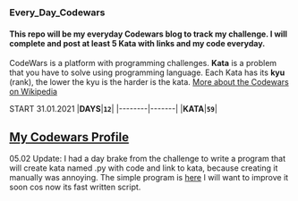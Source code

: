 ### Every_Day_Codewars
#### This repo will be my everyday Codewars blog to track my challenge. I will complete and post at least 5 Kata with links and my code everyday. 

CodeWars is a platform with programming challenges. 
**Kata** is a problem that you have to solve using programming language. Each Kata has its **kyu** (rank), the lower the kyu is the harder is the kata.
[More about the Codewars on Wikipedia](https://en.wikipedia.org/wiki/Codewars)

START 31.01.2021
|**DAYS**|**`12`**|
|--------|-------| 
|**KATA**|**`59`**|

## [My Codewars Profile](https://www.codewars.com/users/Opi94)

05.02 Update: I had a day brake from the challenge to write a program that will create kata named .py with code and link to kata, because creating it manually was annoying. The simple program is [here](https://github.com/sieczkah/CodeWars_Adder) I will want to improve it soon cos now its fast written script.
